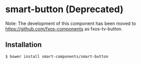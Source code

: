 # smart-button (Deprecated)

Note: The development of this component has been moved to https://github.com/fxos-components as fxos-tv-button.

## Installation

```bash
$ bower install smart-components/smart-button
```

